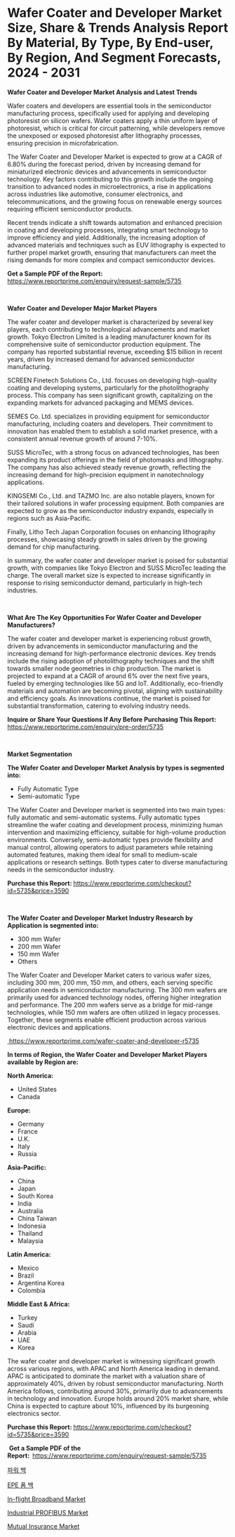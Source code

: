 <p><h1>Wafer Coater and Developer Market Size, Share & Trends Analysis Report By Material, By Type, By End-user, By Region, And Segment Forecasts, 2024 - 2031</h1></p><p><strong>Wafer Coater and Developer Market Analysis and Latest Trends</strong></p>
<p><p>Wafer coaters and developers are essential tools in the semiconductor manufacturing process, specifically used for applying and developing photoresist on silicon wafers. Wafer coaters apply a thin uniform layer of photoresist, which is critical for circuit patterning, while developers remove the unexposed or exposed photoresist after lithography processes, ensuring precision in microfabrication.</p><p>The Wafer Coater and Developer Market is expected to grow at a CAGR of 6.80% during the forecast period, driven by increasing demand for miniaturized electronic devices and advancements in semiconductor technology. Key factors contributing to this growth include the ongoing transition to advanced nodes in microelectronics, a rise in applications across industries like automotive, consumer electronics, and telecommunications, and the growing focus on renewable energy sources requiring efficient semiconductor products.</p><p>Recent trends indicate a shift towards automation and enhanced precision in coating and developing processes, integrating smart technology to improve efficiency and yield. Additionally, the increasing adoption of advanced materials and techniques such as EUV lithography is expected to further propel market growth, ensuring that manufacturers can meet the rising demands for more complex and compact semiconductor devices.</p></p>
<p><strong>Get a Sample PDF of the Report:&nbsp;</strong> <a href="https://www.reportprime.com/enquiry/request-sample/5735">https://www.reportprime.com/enquiry/request-sample/5735</a></p>
<p>&nbsp;</p>
<p><strong>Wafer Coater and Developer Major Market Players</strong></p>
<p><p>The wafer coater and developer market is characterized by several key players, each contributing to technological advancements and market growth. Tokyo Electron Limited is a leading manufacturer known for its comprehensive suite of semiconductor production equipment. The company has reported substantial revenue, exceeding $15 billion in recent years, driven by increased demand for advanced semiconductor manufacturing.</p><p>SCREEN Finetech Solutions Co., Ltd. focuses on developing high-quality coating and developing systems, particularly for the photolithography process. This company has seen significant growth, capitalizing on the expanding markets for advanced packaging and MEMS devices.</p><p>SEMES Co. Ltd. specializes in providing equipment for semiconductor manufacturing, including coaters and developers. Their commitment to innovation has enabled them to establish a solid market presence, with a consistent annual revenue growth of around 7-10%. </p><p>SUSS MicroTec, with a strong focus on advanced technologies, has been expanding its product offerings in the field of photomasks and lithography. The company has also achieved steady revenue growth, reflecting the increasing demand for high-precision equipment in nanotechnology applications.</p><p>KINGSEMI Co., Ltd. and TAZMO Inc. are also notable players, known for their tailored solutions in wafer processing equipment. Both companies are expected to grow as the semiconductor industry expands, especially in regions such as Asia-Pacific.</p><p>Finally, Litho Tech Japan Corporation focuses on enhancing lithography processes, showcasing steady growth in sales driven by the growing demand for chip manufacturing.</p><p>In summary, the wafer coater and developer market is poised for substantial growth, with companies like Tokyo Electron and SUSS MicroTec leading the charge. The overall market size is expected to increase significantly in response to rising semiconductor demand, particularly in high-tech industries.</p></p>
<p>&nbsp;</p>
<p><strong>What Are The Key Opportunities For Wafer Coater and Developer Manufacturers?</strong></p>
<p><p>The wafer coater and developer market is experiencing robust growth, driven by advancements in semiconductor manufacturing and the increasing demand for high-performance electronic devices. Key trends include the rising adoption of photolithography techniques and the shift towards smaller node geometries in chip production. The market is projected to expand at a CAGR of around 6% over the next five years, fueled by emerging technologies like 5G and IoT. Additionally, eco-friendly materials and automation are becoming pivotal, aligning with sustainability and efficiency goals. As innovations continue, the market is poised for substantial transformation, catering to evolving industry needs.</p></p>
<p><strong>Inquire or Share Your Questions If Any Before Purchasing This Report:</strong> <a href="https://www.reportprime.com/enquiry/pre-order/5735">https://www.reportprime.com/enquiry/pre-order/5735</a></p>
<p>&nbsp;</p>
<p><strong>Market Segmentation</strong></p>
<p><strong>The Wafer Coater and Developer Market Analysis by types is segmented into:</strong></p>
<p><ul><li>Fully Automatic Type</li><li>Semi-automatic Type</li></ul></p>
<p><p>The Wafer Coater and Developer market is segmented into two main types: fully automatic and semi-automatic systems. Fully automatic types streamline the wafer coating and development process, minimizing human intervention and maximizing efficiency, suitable for high-volume production environments. Conversely, semi-automatic types provide flexibility and manual control, allowing operators to adjust parameters while retaining automated features, making them ideal for small to medium-scale applications or research settings. Both types cater to diverse manufacturing needs in the semiconductor industry.</p></p>
<p><strong>Purchase this Report:&nbsp;</strong><a href="https://www.reportprime.com/checkout?id=5735&price=3590">https://www.reportprime.com/checkout?id=5735&price=3590</a></p>
<p>&nbsp;</p>
<p><strong>The Wafer Coater and Developer Market Industry Research by Application is segmented into:</strong></p>
<p><ul><li>300 mm Wafer</li><li>200 mm Wafer</li><li>150 mm Wafer</li><li>Others</li></ul></p>
<p><p>The Wafer Coater and Developer Market caters to various wafer sizes, including 300 mm, 200 mm, 150 mm, and others, each serving specific application needs in semiconductor manufacturing. The 300 mm wafers are primarily used for advanced technology nodes, offering higher integration and performance. The 200 mm wafers serve as a bridge for mid-range technologies, while 150 mm wafers are often utilized in legacy processes. Together, these segments enable efficient production across various electronic devices and applications.</p></p>
<p><a href="https://www.reportprime.com/wafer-coater-and-developer-r5735">&nbsp;https://www.reportprime.com/wafer-coater-and-developer-r5735</a></p>
<p><strong>In terms of Region, the Wafer Coater and Developer Market Players available by Region are:</strong></p>
<p>
    <p> <strong> North America: </strong>
        <ul>
            <li>United States</li>
            <li>Canada</li>
        </ul>
        </p> 
    <p> <strong> Europe: </strong>
        <ul>
            <li>Germany</li>
            <li>France</li>
            <li>U.K.</li>
            <li>Italy</li>
            <li>Russia</li>
        </ul>
        </p> 
    <p> <strong> Asia-Pacific: </strong>
        <ul>
            <li>China</li>
            <li>Japan</li>
            <li>South Korea</li>
            <li>India</li>
            <li>Australia</li>
            <li>China Taiwan</li>
            <li>Indonesia</li>
            <li>Thailand</li>
            <li>Malaysia</li>
        </ul>
        </p> 
    <p> <strong> Latin America: </strong>
        <ul>
            <li>Mexico</li>
            <li>Brazil</li>
            <li>Argentina Korea</li>
            <li>Colombia</li>
        </ul>
        </p> 
    <p> <strong> Middle East & Africa: </strong>
        <ul>
            <li>Turkey</li>
            <li>Saudi</li>
            <li>Arabia</li>
            <li>UAE</li>
            <li>Korea</li>
        </ul>
    </p>
    </p>
<p><p>The wafer coater and developer market is witnessing significant growth across various regions, with APAC and North America leading in demand. APAC is anticipated to dominate the market with a valuation share of approximately 40%, driven by robust semiconductor manufacturing. North America follows, contributing around 30%, primarily due to advancements in technology and innovation. Europe holds around 20% market share, while China is expected to capture about 10%, influenced by its burgeoning electronics sector.</p></p>
<p><strong>Purchase this Report: </strong><a href="https://www.reportprime.com/checkout?id=5735&price=3590">https://www.reportprime.com/checkout?id=5735&price=3590</a></p>
<p>&nbsp;<strong>Get a Sample PDF of the Report:&nbsp;&nbsp;</strong><a href="https://www.reportprime.com/enquiry/request-sample/5735">https://www.reportprime.com/enquiry/request-sample/5735</a></p>
<p><strong></strong></p>
<p><p><a href="https://medium.com/@orethamorq3j0/%ED%8C%8C%EC%9B%8C-%EB%B0%B1-%EC%8B%9C%EC%9E%A5-%ED%83%90%EC%83%89-2024%EB%85%84%EB%B6%80%ED%84%B0-2031%EB%85%84%EA%B9%8C%EC%A7%80%EC%9D%98-%EC%A0%84%EB%AC%B8%EA%B0%80-%EB%B6%84%EC%84%9D-%EB%B0%8F-%EC%8B%9C%EC%9E%A5-%EC%98%88%EC%B8%A1-67e6091f01df">파워 백</a></p><p><a href="https://medium.com/@aishahocikgt/%EA%B8%80%EB%A1%9C%EB%B2%8C-epe-%ED%8F%BC-%EB%B0%B1-%EC%8B%9C%EC%9E%A5%EC%9D%98-%EB%B2%94%EC%9C%84%EC%97%90-%EB%8C%80%ED%95%9C-%EC%8B%AC%EC%B8%B5-%EB%B6%84%EC%84%9D%EA%B3%BC-2024%EB%85%84%EB%B6%80%ED%84%B0-2031%EB%85%84%EA%B9%8C%EC%A7%80%EC%9D%98-%EA%B8%B0%EA%B0%84-%EB%8F%99%EC%95%88-%EC%98%88%EC%83%81%EB%90%98%EB%8A%94-10-1-%EC%9D%98-%EB%B9%A0%EB%A5%B8-%EC%84%B1%EC%9E%A5%EB%A5%A0-cagr-c97edfe4a8b3">EPE 폼 백</a></p><p><a href="https://medium.com/@jordymiller63/evaluating-global-in-flight-broadband-market-trends-and-growth-opportunities-by-region-type-0522dba38ee8">In-flight Broadband Market</a></p><p><a href="https://medium.com/@jordymiller63/insights-into-the-industrial-profibus-market-market-players-market-size-geographical-regions-6e4f78afbe3d">Industrial PROFIBUS Market</a></p><p><a href="https://www.linkedin.com/pulse/driving-market-forces-mutual-insurance-trends-future-forecasts-awxbf?trackingId=eM6kwIruTFmE10QlveF09w%3D%3D">Mutual Insurance Market</a></p></p>